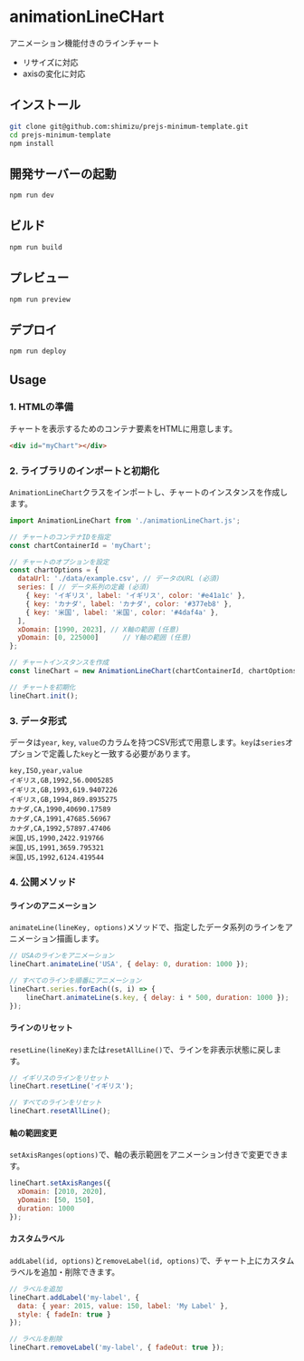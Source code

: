 # animationLineCHart

アニメーション機能付きのラインチャート

+ リサイズに対応
+ axisの変化に対応

## インストール

```bash
git clone git@github.com:shimizu/prejs-minimum-template.git
cd prejs-minimum-template
npm install
```

## 開発サーバーの起動

```bash
npm run dev
```

## ビルド

```bash
npm run build
```

## プレビュー

```bash
npm run preview
```

## デプロイ

```bash
npm run deploy
```

## Usage

### 1. HTMLの準備

チャートを表示するためのコンテナ要素をHTMLに用意します。

```html
<div id="myChart"></div>
```

### 2. ライブラリのインポートと初期化

`AnimationLineChart`クラスをインポートし、チャートのインスタンスを作成します。

```javascript
import AnimationLineChart from './animationLineChart.js';

// チャートのコンテナIDを指定
const chartContainerId = 'myChart';

// チャートのオプションを設定
const chartOptions = {
  dataUrl: './data/example.csv', // データのURL (必須)
  series: [ // データ系列の定義 (必須)
    { key: 'イギリス', label: 'イギリス', color: '#e41a1c' },
    { key: 'カナダ', label: 'カナダ', color: '#377eb8' },
    { key: '米国', label: '米国', color: '#4daf4a' },
  ],
  xDomain: [1990, 2023], // X軸の範囲 (任意)
  yDomain: [0, 225000]      // Y軸の範囲 (任意)
};

// チャートインスタンスを作成
const lineChart = new AnimationLineChart(chartContainerId, chartOptions);

// チャートを初期化
lineChart.init();
```

### 3. データ形式

データは`year`, `key`, `value`のカラムを持つCSV形式で用意します。`key`は`series`オプションで定義した`key`と一致する必要があります。

```csv
key,ISO,year,value
イギリス,GB,1992,56.0005285
イギリス,GB,1993,619.9407226
イギリス,GB,1994,869.8935275
カナダ,CA,1990,40690.17589
カナダ,CA,1991,47685.56967
カナダ,CA,1992,57897.47406
米国,US,1990,2422.919766
米国,US,1991,3659.795321
米国,US,1992,6124.419544
```

### 4. 公開メソッド

#### ラインのアニメーション

`animateLine(lineKey, options)`メソッドで、指定したデータ系列のラインをアニメーション描画します。

```javascript
// USAのラインをアニメーション
lineChart.animateLine('USA', { delay: 0, duration: 1000 });

// すべてのラインを順番にアニメーション
lineChart.series.forEach((s, i) => {
    lineChart.animateLine(s.key, { delay: i * 500, duration: 1000 });
});
```

#### ラインのリセット

`resetLine(lineKey)`または`resetAllLine()`で、ラインを非表示状態に戻します。

```javascript
// イギリスのラインをリセット
lineChart.resetLine('イギリス');

// すべてのラインをリセット
lineChart.resetAllLine();
```

#### 軸の範囲変更

`setAxisRanges(options)`で、軸の表示範囲をアニメーション付きで変更できます。

```javascript
lineChart.setAxisRanges({
  xDomain: [2010, 2020],
  yDomain: [50, 150],
  duration: 1000
});
```

#### カスタムラベル

`addLabel(id, options)`と`removeLabel(id, options)`で、チャート上にカスタムラベルを追加・削除できます。

```javascript
// ラベルを追加
lineChart.addLabel('my-label', {
  data: { year: 2015, value: 150, label: 'My Label' },
  style: { fadeIn: true }
});

// ラベルを削除
lineChart.removeLabel('my-label', { fadeOut: true });
```